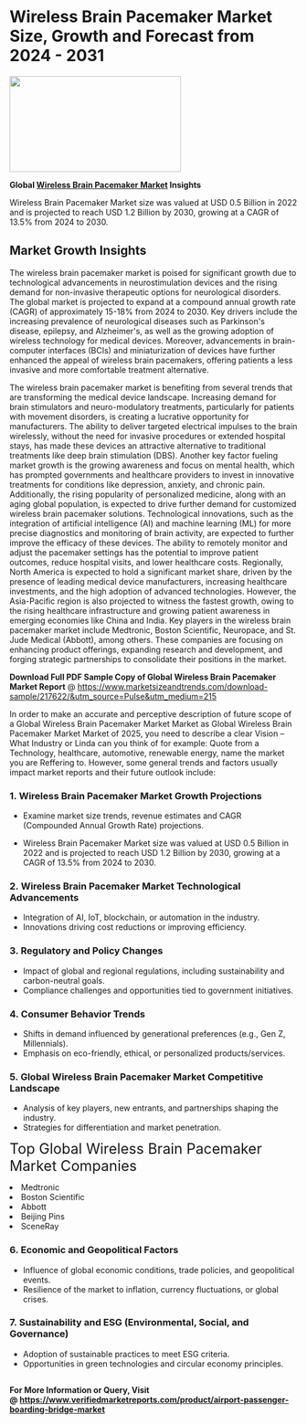 <H1>Wireless Brain Pacemaker Market Size, Growth and Forecast from 2024 - 2031</H1><img class="aligncenter size-medium wp-image-584254" src="https://thirdeyenews.in/wp-content/uploads/2024/09/Global-Market-Research-300x168.jpeg" alt="" width="300" height="168" /><p><strong>Global&nbsp;<a href="https://www.marketsizeandtrends.com/download-sample/217622/&amp;utm_source=Pulse&amp;utm_medium=215">Wireless Brain Pacemaker Market</a> Insights</strong></p><p>Wireless Brain Pacemaker Market size was valued at USD 0.5 Billion in 2022 and is projected to reach USD 1.2 Billion by 2030, growing at a CAGR of 13.5% from 2024 to 2030.</p><p><h2>Market Growth Insights</h2> <p>The wireless brain pacemaker market is poised for significant growth due to technological advancements in neurostimulation devices and the rising demand for non-invasive therapeutic options for neurological disorders. The global market is projected to expand at a compound annual growth rate (CAGR) of approximately 15-18% from 2024 to 2030. Key drivers include the increasing prevalence of neurological diseases such as Parkinson's disease, epilepsy, and Alzheimer's, as well as the growing adoption of wireless technology for medical devices. Moreover, advancements in brain-computer interfaces (BCIs) and miniaturization of devices have further enhanced the appeal of wireless brain pacemakers, offering patients a less invasive and more comfortable treatment alternative. </p> <p>The wireless brain pacemaker market is benefiting from several trends that are transforming the medical device landscape. Increasing demand for brain stimulators and neuro-modulatory treatments, particularly for patients with movement disorders, is creating a lucrative opportunity for manufacturers. The ability to deliver targeted electrical impulses to the brain wirelessly, without the need for invasive procedures or extended hospital stays, has made these devices an attractive alternative to traditional treatments like deep brain stimulation (DBS). Another key factor fueling market growth is the growing awareness and focus on mental health, which has prompted governments and healthcare providers to invest in innovative treatments for conditions like depression, anxiety, and chronic pain. Additionally, the rising popularity of personalized medicine, along with an aging global population, is expected to drive further demand for customized wireless brain pacemaker solutions. Technological innovations, such as the integration of artificial intelligence (AI) and machine learning (ML) for more precise diagnostics and monitoring of brain activity, are expected to further improve the efficacy of these devices. The ability to remotely monitor and adjust the pacemaker settings has the potential to improve patient outcomes, reduce hospital visits, and lower healthcare costs. Regionally, North America is expected to hold a significant market share, driven by the presence of leading medical device manufacturers, increasing healthcare investments, and the high adoption of advanced technologies. However, the Asia-Pacific region is also projected to witness the fastest growth, owing to the rising healthcare infrastructure and growing patient awareness in emerging economies like China and India. Key players in the wireless brain pacemaker market include Medtronic, Boston Scientific, Neuropace, and St. Jude Medical (Abbott), among others. These companies are focusing on enhancing product offerings, expanding research and development, and forging strategic partnerships to consolidate their positions in the market. </p><p><span class=""><strong>Download Full PDF Sample Copy of Global Wireless Brain Pacemaker Market Report</strong> @ <a href="https://www.marketsizeandtrends.com/download-sample/217622/&amp;utm_source=Pulse&amp;utm_medium=215" target="_blank">https://www.marketsizeandtrends.com/download-sample/217622/&amp;utm_source=Pulse&amp;utm_medium=215</a></span></p><p>In order to make an accurate and perceptive description of future scope of a Global&nbsp;Wireless Brain Pacemaker Market Market as Global&nbsp;Wireless Brain Pacemaker Market Market of 2025, you need to describe a clear Vision &ndash; What Industry or Linda can you think of for example: Quote from a Technology, healthcare, automotive, renewable energy, name the market you are Reffering to. However, some general trends and factors usually impact market reports and their future outlook include:</p><h3>1.&nbsp;<strong>Wireless Brain Pacemaker Market Growth Projections</strong></h3><ul><li>Examine market size trends, revenue estimates and CAGR (Compounded Annual Growth Rate) projections.</li><li><p>Wireless Brain Pacemaker Market size was valued at USD 0.5 Billion in 2022 and is projected to reach USD 1.2 Billion by 2030, growing at a CAGR of 13.5% from 2024 to 2030.</p></li></ul><h3>2.&nbsp;<strong>Wireless Brain Pacemaker Market Technological Advancements</strong></h3><ul><li>Integration of AI, IoT, blockchain, or automation in the industry.</li><li>Innovations driving cost reductions or improving efficiency.</li></ul><h3>3.&nbsp;<strong>Regulatory and Policy Changes</strong></h3><ul><li>Impact of global and regional regulations, including sustainability and carbon-neutral goals.</li><li>Compliance challenges and opportunities tied to government initiatives.</li></ul><h3>4.&nbsp;<strong>Consumer Behavior Trends</strong></h3><ul><li>Shifts in demand influenced by generational preferences (e.g., Gen Z, Millennials).</li><li>Emphasis on eco-friendly, ethical, or personalized products/services.</li></ul><h3>5.&nbsp;<strong>Global Wireless Brain Pacemaker Market Competitive Landscape</strong></h3><ul><li>Analysis of key players, new entrants, and partnerships shaping the industry.</li><li>Strategies for differentiation and market penetration.</li></ul><p data-pm-slice="1 1 []"><span style="color: inherit; font-family: inherit; font-size: 25px;">Top Global Wireless Brain Pacemaker Market Companies</span></p><div class="" data-test-id=""><p><li>Medtronic</li><li> Boston Scientific</li><li> Abbott</li><li> Beijing Pins</li><li> SceneRay</li></p></div><h3>6.&nbsp;<strong>Economic and Geopolitical Factors</strong></h3><ul><li>Influence of global economic conditions, trade policies, and geopolitical events.</li><li>Resilience of the market to inflation, currency fluctuations, or global crises.</li></ul><h3>7.&nbsp;<strong>Sustainability and ESG (Environmental, Social, and Governance)</strong></h3><ul><li>Adoption of sustainable practices to meet ESG criteria.</li><li>Opportunities in green technologies and circular economy principles.</li></ul><h2><strong style="font-size: 14px;">For More Information or Query, Visit @&nbsp;</strong><a style="background-color: #ffffff; font-size: 14px;" href="https://www.marketsizeandtrends.com/report/wireless-brain-pacemaker-market/" target="_blank">https://www.verifiedmarketreports.com/product/airport-passenger-boarding-bridge-market</a></h2>

